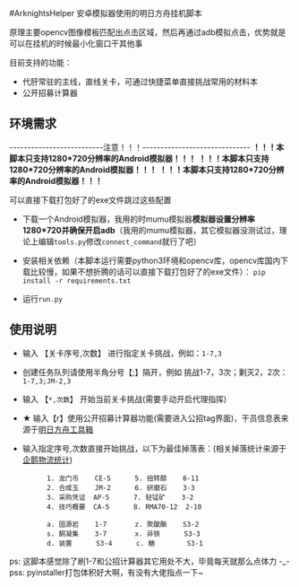 #ArknightsHelper
安卓模拟器使用的明日方舟挂机脚本

原理主要opencv图像模板匹配出点击区域，然后再通过adb模拟点击，优势就是可以在挂机的时候最小化窗口干其他事

目前支持的功能：
   * 代肝常驻的主线，直线关卡，可通过快捷菜单直接挑战常用的材料本
   * 公开招募计算器

环境需求
--------------------------------------------------------------------

--------------------------注意！！！------------------------------
**！！！本脚本只支持1280*720分辨率的Android模拟器！！！**
**！！！本脚本只支持1280*720分辨率的Android模拟器！！！**
**！！！本脚本只支持1280*720分辨率的Android模拟器！！！**

可以直接下载打包好了的exe文件跳过这些配置

* 下载一个Android模拟器，我用的时mumu模拟器**模拟器设置分辨率1280*720并确保开启adb**（我用的mumu模拟器，其它模拟器没测试过，理论上编辑`tools.py`修改`connect_command`就行了吧）

* 安装相关依赖（本脚本运行需要python3环境和opencv库，opencv库国内下载比较慢，如果不想折腾的话可以直接下载打包好了的exe文件）：
`pip install -r requirements.txt`

* 运行`run.py`

使用说明
--------------------------------------------------------------------
* 输入 【关卡序号,次数】 进行指定关卡挑战，例如：`1-7,3`
*  创建任务队列请使用半角分号【;】隔开，例如 挑战1-7，3次；剿灭2，2次：`1-7,3;JM-2,3`
* 输入 【`*,次数`】 开始当前关卡挑战(需要手动开启代理指挥)

* ★ 输入【r】使用公开招募计算器功能(需要进入公招tag界面)，干员信息表来源于[明日方舟工具箱](https://aktools.graueneko.xyz/)

* 输入指定序号,次数直接开始挑战，以下为最佳掉落表：(相关掉落统计来源于[企鹅物流统计](https://penguin-stats.io/))

            1. 龙门币    CE-5      5. 扭转醇    6-11
            2. 合成玉    JM-2      6. 研磨石    3-3
            3. 采购凭证  AP-5      7. 轻锰矿    3-2
            4. 技巧概要  CA-5      8. RMA70-12  2-10

            a. 固源岩    1-7       z. 聚酸酯    S3-2
            s. 酮凝集    3-7       x. 异铁      S3-3
            d. 装置      S3-4      c. 糖        S3-1


ps:  这脚本感觉除了刷1-7和公招计算器其它用处不大，毕竟每天就那么点体力 -_-
pss:  pyinstaller打包体积好大啊，有没有大佬指点一下~
